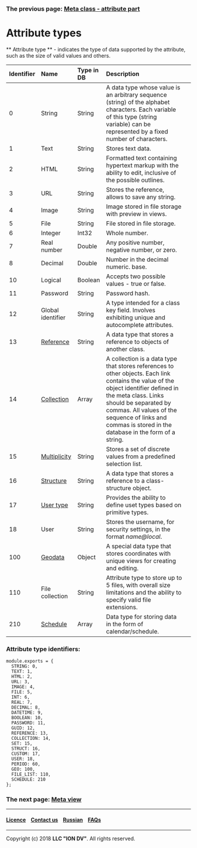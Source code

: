 ### The previous page: [Meta class - attribute part](/docs/en/2_system_description/metadata_structure/meta_class/meta_class_attribute.md)
# Attribute types

** Attribute type ** - indicates the type of data supported by the attribute, such as the size of valid values and others.



| Identifier | Name    | Type in DB | Description                                                                                                                                                                                                                                                                                                     |                                       |
|:----|:-------------------------|:---------|:--------------------------------------------------------------------------------------------------------------------------------------------------------------------------------------------------------------------------------------------------------------------------------------------------------------|:---------------------------------------------------------------------------|
| 0   | String                   | String   | A data type whose value is an arbitrary sequence (string) of the alphabet characters. Each variable of this type (string variable) can be represented by a fixed number of characters.                                                                                         
| 1   | Text                    | String   | Stores text data.                                                                                                                                                                                                                                                                                      
| 2   | HTML                     | String   | Formatted text containing hypertext markup with the ability to edit, inclusive of the possible outlines.                                                                                                                                                                                                                            
| 3   | URL                      | String   | Stores the reference, allows to save any string.                                                                                                                                                                                                                                                             |
| 4   | Image              | String   | Image stored in file storage with preview in views.                                                                                                                                                              
| 5   | File                     | String   | File stored in file storage.                                                                                                                                                                                                                                     
| 6   | Integer                    | Int32    | Whole number.                                                                                                                                                                                                                                                                                                  
| 7   | Real number           | Double   | Any positive number, negative number, or zero.                                                                                                                                                                                                                                                                   |
| 8   |  Decimal               | Double   | Number in the decimal numeric. base.
| 10  | Logical               | Boolean  | Accepts two possible values - true or false.                                                                                                                                                                                                                                  
| 11  | Password                   | String   | Password hash.                                                                                                                                                                                                                                                                                                         |
| 12  | Global identifier  | String   | A type intended for a class key field. Involves exhibiting unique and autocomplete attributes.
| 13  | [Reference](/docs/en/2_system_description/metadata_structure/meta_class/type_reference13.md)                   | String   | A data type that stores a reference to objects of another class.                                                                                                                                                                                                             
| 14  | [Collection](/docs/en/2_system_description/metadata_structure/meta_class/type_collection14.md)                | Array    | A collection is a data type that stores references to other objects. Each link contains the value of the object identifier defined in the meta class. Links should be separated by commas. All values of the sequence of links and commas is stored in the database in the form of a string.                                                                          |
| 15  | [Multiplicity](/docs/en/2_system_description/metadata_structure/meta_class/type_multiplicity15.md)                | String   | Stores a set of discrete values from a predefined selection list.                                                                                                                                                                                                                   |
| 16  | [Structure](/docs/en/2_system_description/metadata_structure/meta_class/type_isstruct16.md)                | String   | A data type that stores a reference to a class-structure object.                                                                                                                                                                                                                |                                                                            
| 17  | [User type](/docs/en/2_system_description/metadata_structure/meta_class/type_user17.md)     | String   | Provides the ability to define uset types based on primitive types.                                                                                                                                                                                            |                                                                           
| 18  | User             | String   | Stores the username, for security settings, in the format _name@local_.                                                                                                                                                                                                                                                                                                                                                                                                                                                                                                                                                                                                   |
| 100 | [Geodata ](/docs/en/2_system_description/metadata_structure/meta_class/type_geodata100.md)                | Object   | A special data type that stores coordinates with unique views for creating and editing.                                                                                                                                                                                      
| 110 | File collection         | String   | Attribute type to store up to 5 files, with overall size limitations and the ability to specify valid file extensions.                                                                                                                                                                               
| 210 | [Schedule](/docs/en/2_system_description/metadata_structure/meta_class/type_schedule210.md)               | Array    | Data type for storing data in the form of calendar/schedule.                                                                                                                                                                                                                                           |                                                                            

### Attribute type identifiers:
```
module.exports = {
  STRING: 0,
  TEXT: 1,
  HTML: 2,
  URL: 3,
  IMAGE: 4,
  FILE: 5,
  INT: 6,
  REAL: 7,
  DECIMAL: 8,
  DATETIME: 9,
  BOOLEAN: 10,
  PASSWORD: 11,
  GUID: 12,
  REFERENCE: 13,
  COLLECTION: 14,
  SET: 15,
  STRUCT: 16,
  CUSTOM: 17,
  USER: 18,
  PERIOD: 60,
  GEO: 100,
  FILE_LIST: 110,
  SCHEDULE: 210
};
```
### The next page: [Meta view](/docs/en/2_system_description/metadata_structure/meta_view/meta_view_main.md)
--------------------------------------------------------------------------  


 #### [Licence](/LICENCE.md) &ensp;  [Contact us](https://iondv.com) &ensp;  [Russian](/docs/ru/2_system_description/metadata_structure/meta_class/property_types.md)   &ensp; [FAQs](/faqs.md)          



--------------------------------------------------------------------------  

Copyright (c) 2018 **LLC "ION DV"**.
All rights reserved. 
